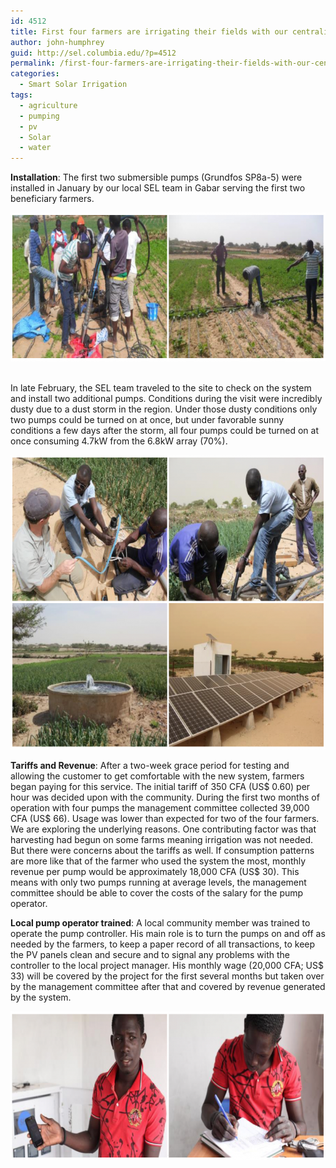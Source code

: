 ```yaml
---
id: 4512
title: First four farmers are irrigating their fields with our centralized solar array.
author: john-humphrey
guid: http://sel.columbia.edu/?p=4512
permalink: /first-four-farmers-are-irrigating-their-fields-with-our-centralized-solar-array/
categories:
  - Smart Solar Irrigation
tags:
  - agriculture
  - pumping
  - pv
  - Solar
  - water
---
```

**Installation**: The first two submersible pumps (Grundfos SP8a-5) were installed in January by our local SEL team in Gabar serving the first two beneficiary farmers. &nbsp; 

<img class="alignnone size-large wp-image-4513" src="/assets/uploads/blog/2015/05/Screenshot-2015-05-28-14.20.48-700x238.png" alt="Water Pump" width="700" height="238" /> &nbsp; 

In late February, the SEL team traveled to the site to check on the system and install two additional pumps. Conditions during the visit were incredibly dusty due to a dust storm in the region. Under those dusty conditions only two pumps could be turned on at once, but under favorable sunny conditions a few days after the storm, all four pumps could be turned on at once consuming 4.7kW from the 6.8kW array (70%). &nbsp; 

<img class="alignnone size-large wp-image-4514" src="/assets/uploads/blog/2015/05/Screenshot-2015-05-28-14.21.30-700x471.png" alt="4 pics" width="700" height="471" /> 

**Tariffs and Revenue**: After a two-week grace period for testing and allowing the customer to get comfortable with the new system, farmers began paying for this service. The initial tariff of 350 CFA (US$ 0.60) per hour was decided upon with the community. During the first two months of operation with four pumps the management committee collected 39,000 CFA (US$ 66). Usage was lower than expected for two of the four farmers. We are exploring the underlying reasons. One contributing factor was that harvesting had begun on some farms meaning irrigation was not needed. But there were concerns about the tariffs as well. If consumption patterns are more like that of the farmer who used the system the most, monthly revenue per pump would be approximately 18,000 CFA (US$ 30). This means with only two pumps running at average levels, the management committee should be able to cover the costs of the salary for the pump operator. &nbsp; 

**Local pump operator trained**: A local community member was trained to operate the pump controller. His main role is to turn the pumps on and off as needed by the farmers, to keep a paper record of all transactions, to keep the PV panels clean and secure and to signal any problems with the controller to the local project manager. His monthly wage (20,000 CFA; US$ 33) will be covered by the project for the first several months but taken over by the management committee after that and covered by revenue generated by the system. &nbsp; 

<img class="alignnone size-large wp-image-4515" src="/assets/uploads/blog/2015/05/Screenshot-2015-05-28-14.22.08-700x238.png" alt="Operator" width="700" height="238" />
